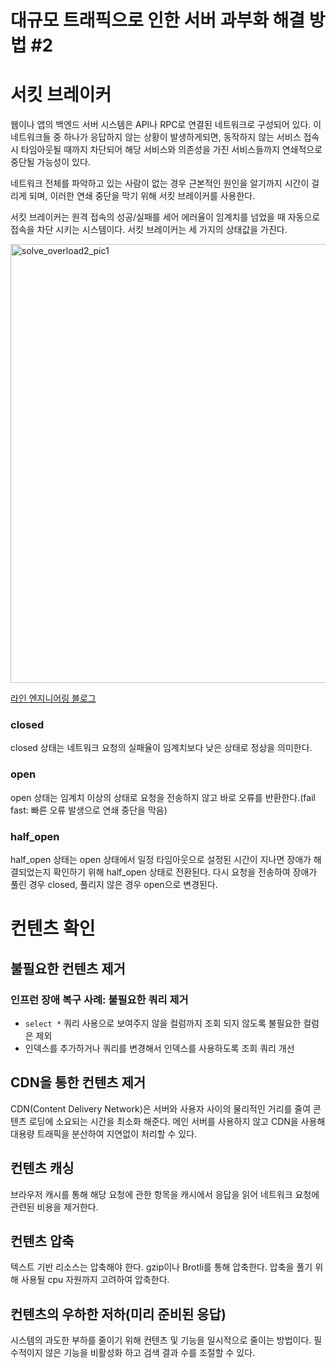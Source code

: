 # 대규모 트래픽으로 인한 서버 과부화 해결 방법 #2

# 서킷 브레이커

웹이나 앱의 백엔드 서버 시스템은 API나 RPC로 연결된 네트워크로 구성되어 있다. 이 네트워크들 중 하나가 응답하지 않는 상황이 발생하게되면, 동작하지 않는 서비스 접속 시 타임아웃될 때까지 차단되어 해당 서비스와 의존성을 가진 서비스들까지 연쇄적으로 중단될 가능성이 있다.

네트워크 전체를 파악하고 있는 사람이 없는 경우 근본적인 원인을 알기까지 시간이 걸리게 되며, 이러한 연쇄 중단을 막기 위해 서킷 브레이커를 사용한다.

서킷 브레이커는 원격 접속의 성공/실패를 세어 에러율이 임계치를 넘었을 때 자동으로 접속을 차단 시키는 시스템이다. 서킷 브레이커는 세 가지의 상태값을 가진다.

<img width="702" alt="solve_overload2_pic1" src="https://user-images.githubusercontent.com/47595515/209815686-d206df93-0c19-4867-a92c-58e58dc78aa0.png">

[라인 엔지니어링 블로그](https://engineering.linecorp.com/ko/blog/circuit-breakers-for-distributed-services/)

### closed

closed 상태는 네트워크 요청의 실패율이 임계치보다 낮은 상태로 정상을 의미한다.

### open

open 상태는 임계치 이상의 상태로 요청을 전송하지 않고 바로 오류를 반환한다.(fail fast: 빠른 오류 발생으로 연쇄 중단을 막음)

### half_open

half_open 상태는 open 상태에서 일정 타임아웃으로 설정된 시간이 지나면 장애가 해결되었는지 확인하기 위해 half_open 상태로 전환된다. 다시 요청을 전송하여 장애가 풀린 경우 closed, 풀리지 않은 경우 open으로 변경된다.

# 컨텐츠 확인

## 불필요한 컨텐츠 제거

### 인프런 장애 복구 사례: 불필요한 쿼리 제거

-   `select *` 쿼리 사용으로 보여주지 않을 컬럼까지 조회 되지 않도록 불필요한 컬럼은 제외
-   인덱스를 추가하거나 쿼리를 변경해서 인덱스를 사용하도록 조회 쿼리 개선

## CDN을 통한 컨텐츠 제거

CDN(Content Delivery Network)은 서버와 사용자 사이의 물리적인 거리를 줄여 콘텐츠 로딩에 소요되는 시간을 최소화 해준다. 메인 서버를 사용하지 않고 CDN을 사용해 대용량 트래픽을 분산하여 지연없이 처리할 수 있다.

## 컨텐츠 캐싱

브라우저 캐시를 통해 해당 요청에 관한 항목을 캐시에서 응답을 읽어 네트워크 요청에 관련된 비용을 제거한다.

## 컨텐츠 압축

텍스트 기반 리소스는 압축해야 한다. gzip이나 Brotli를 통해 압축한다. 압축을 풀기 위해 사용될 cpu 자원까지 고려하여 압축한다.

## 컨텐츠의 우하한 저하(미리 준비된 응답)

시스템의 과도한 부하를 줄이기 위해 컨텐츠 및 기능을 일시적으로 줄이는 방법이다. 필수적이지 않은 기능을 비활성화 하고 검색 결과 수를 조절할 수 있다.
